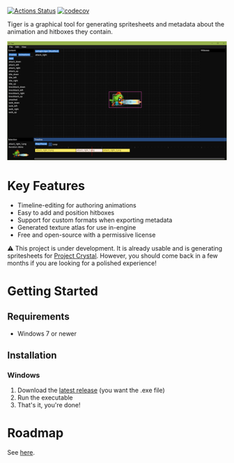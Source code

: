 [![Actions Status](https://github.com/agersant/tiger/workflows/Build/badge.svg)](https://github.com/agersant/tiger/actions) [![codecov](https://codecov.io/gh/agersant/tiger/branch/master/graph/badge.svg?token=Ekd9mm2Wii)](https://codecov.io/gh/agersant/tiger)

Tiger is a graphical tool for generating spritesheets and metadata about the animation and hitboxes they contain.

![Tiger](res/readme/screenshot-0.2.0.png?raw=true "Tiger")

# Key Features

- Timeline-editing for authoring animations
- Easy to add and position hitboxes
- Support for custom formats when exporting metadata
- Generated texture atlas for use in-engine
- Free and open-source with a permissive license

⚠️ This project is under development. It is already usable and is generating spritesheets for [Project Crystal](https://github.com/agersant/crystal). However, you should come back in a few months if you are looking for a polished experience!

# Getting Started

## Requirements

- Windows 7 or newer

## Installation

### Windows

1. Download the [latest release](https://github.com/agersant/tiger/releases/latest) (you want the .exe file)
2. Run the executable
3. That's it, you're done!

# Roadmap

See [here](Roadmap.md).
